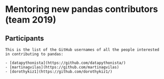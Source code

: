 # Mentoring new pandas contributors (team 2019)

## Participants
```
This is the list of the GitHub usernames of all the people interested in contributing to pandas:

- [datapythonista](https://github.com/datapythonista/)
- [martinagvilas](https://github.com/martinagvilas)
- [dorothykiz1](https://github.com/dorothykiz1/)

 ```